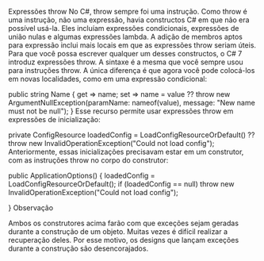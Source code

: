 ﻿Expressões throw
No C#, throw sempre foi uma instrução. Como throw é uma instrução, não uma expressão, havia constructos C# em que não era possível usá-la. Eles incluíam expressões condicionais, expressões de união nulas e algumas expressões lambda. A adição de membros aptos para expressão inclui mais locais em que as expressões throw seriam úteis. Para que você possa escrever qualquer um desses constructos, o C# 7 introduz expressões throw.
A sintaxe é a mesma que você sempre usou para instruções throw. A única diferença é que agora você pode colocá-los em novas localidades, como em uma expressão condicional:



public string Name
{
    get => name;
    set => name = value ?? 
        throw new ArgumentNullException(paramName: nameof(value), message: "New name must not be null");
}
Esse recurso permite usar expressões throw em expressões de inicialização:



private ConfigResource loadedConfig = LoadConfigResourceOrDefault() ?? 
    throw new InvalidOperationException("Could not load config");
Anteriormente, essas inicializações precisavam estar em um construtor, com as instruções throw no corpo do construtor:



public ApplicationOptions()
{
    loadedConfig = LoadConfigResourceOrDefault();
    if (loadedConfig == null)
        throw new InvalidOperationException("Could not load config");

}
Observação

Ambos os construtores acima farão com que exceções sejam geradas durante a construção de um objeto. Muitas vezes é difícil realizar a recuperação deles. Por esse motivo, os designs que lançam exceções durante a construção são desencorajados.